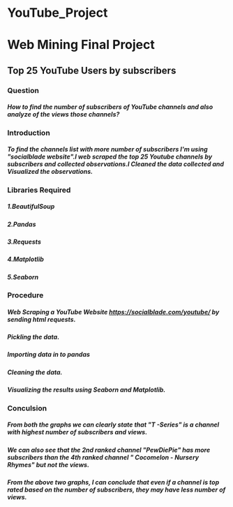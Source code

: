 # YouTube_Project
# Web Mining Final Project
## Top 25 YouTube Users by subscribers
### Question 
##### How to find the number of subscribers of YouTube channels and also analyze of the views those channels?
### Introduction
##### To find the channels list with more number of subscribers I'm using "socialblade website".I web scraped the top 25 Youtube channels by subscribers and collected observations.I Cleaned the data collected and Visualized the observations.
### Libraries Required
##### 1.BeautifulSoup
##### 2.Pandas
##### 3.Requests
##### 4.Matplotlib
##### 5.Seaborn
### Procedure
##### Web Scraping a YouTube Website https://socialblade.com/youtube/ by sending html requests.
##### Pickling the data.
##### Importing data in to pandas
##### Cleaning the data.
##### Visualizing the results using Seaborn and Matplotlib.
### Conculsion
##### From both the graphs we can clearly state that "T -Series" is a channel with highest number of subscribers and views.
##### We can also see that the 2nd ranked channel "PewDiePie" has more subscribers than the 4th ranked channel " Cocomelon - Nursery Rhymes" but not the views.
##### From the above two graphs, I can conclude that even if a channel is top rated based on the number of subscribers, they may have less number of views.
 
